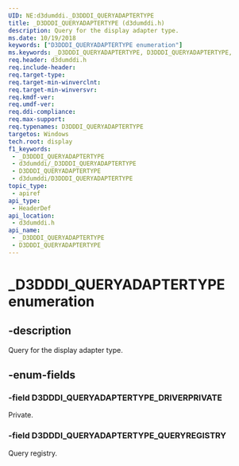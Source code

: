 ```yaml
---
UID: NE:d3dumddi._D3DDDI_QUERYADAPTERTYPE
title: _D3DDDI_QUERYADAPTERTYPE (d3dumddi.h)
description: Query for the display adapter type.
ms.date: 10/19/2018
keywords: ["D3DDDI_QUERYADAPTERTYPE enumeration"]
ms.keywords: _D3DDDI_QUERYADAPTERTYPE, D3DDDI_QUERYADAPTERTYPE,
req.header: d3dumddi.h
req.include-header: 
req.target-type: 
req.target-min-winverclnt: 
req.target-min-winversvr: 
req.kmdf-ver: 
req.umdf-ver: 
req.ddi-compliance: 
req.max-support: 
req.typenames: D3DDDI_QUERYADAPTERTYPE
targetos: Windows
tech.root: display
f1_keywords:
 - _D3DDDI_QUERYADAPTERTYPE
 - d3dumddi/_D3DDDI_QUERYADAPTERTYPE
 - D3DDDI_QUERYADAPTERTYPE
 - d3dumddi/D3DDDI_QUERYADAPTERTYPE
topic_type:
 - apiref
api_type:
 - HeaderDef
api_location:
 - d3dumddi.h
api_name:
 - _D3DDDI_QUERYADAPTERTYPE
 - D3DDDI_QUERYADAPTERTYPE
---
```


# _D3DDDI_QUERYADAPTERTYPE enumeration


## -description

Query for the display adapter type.

## -enum-fields

### -field D3DDDI_QUERYADAPTERTYPE_DRIVERPRIVATE

Private.

### -field D3DDDI_QUERYADAPTERTYPE_QUERYREGISTRY

Query registry.

